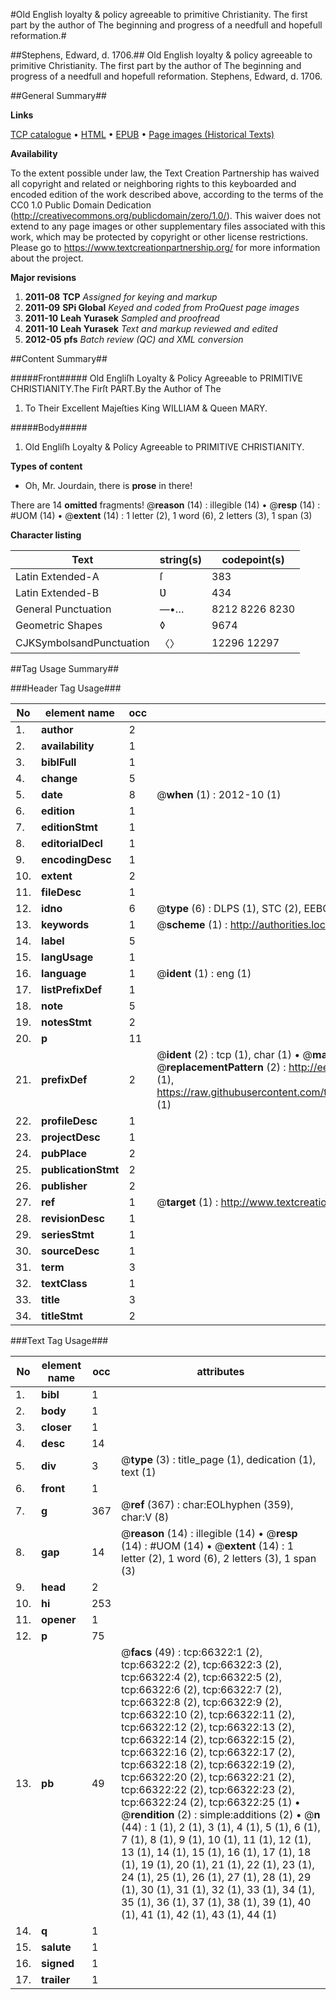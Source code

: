#Old English loyalty & policy agreeable to primitive Christianity. The first part by the author of The beginning and progress of a needfull and hopefull reformation.#

##Stephens, Edward, d. 1706.##
Old English loyalty & policy agreeable to primitive Christianity. The first part by the author of The beginning and progress of a needfull and hopefull reformation.
Stephens, Edward, d. 1706.

##General Summary##

**Links**

[TCP catalogue](http://www.ota.ox.ac.uk/tcp/)  • 
[HTML](http://tei.it.ox.ac.uk/tcp/Texts-HTML/free/A61/A61435.html)  • 
[EPUB](http://tei.it.ox.ac.uk/tcp/Texts-EPUB/free/A61/A61435.epub) • 
[Page images (Historical Texts)](https://historicaltexts.jisc.ac.uk/eebo-12724901e)

**Availability**

To the extent possible under law, the Text Creation Partnership has waived all copyright and related or neighboring rights to this keyboarded and encoded edition of the work described above, according to the terms of the CC0 1.0 Public Domain Dedication (http://creativecommons.org/publicdomain/zero/1.0/). This waiver does not extend to any page images or other supplementary files associated with this work, which may be protected by copyright or other license restrictions. Please go to https://www.textcreationpartnership.org/ for more information about the project.

**Major revisions**

1. __2011-08__ __TCP__ *Assigned for keying and markup*
1. __2011-09__ __SPi Global__ *Keyed and coded from ProQuest page images*
1. __2011-10__ __Leah Yurasek__ *Sampled and proofread*
1. __2011-10__ __Leah Yurasek__ *Text and markup reviewed and edited*
1. __2012-05__ __pfs__ *Batch review (QC) and XML conversion*

##Content Summary##

#####Front#####
Old Engliſh Loyalty & Policy Agreeable to PRIMITIVE CHRISTIANITY.The Firſt PART.By the Author of The
1. To Their Excellent Majeſties King WILLIAM & Queen MARY.

#####Body#####

1. Old Engliſh Loyalty & Policy Agreeable to PRIMITIVE CHRISTIANITY.

**Types of content**

  * Oh, Mr. Jourdain, there is **prose** in there!

There are 14 **omitted** fragments! 
 @__reason__ (14) : illegible (14)  •  @__resp__ (14) : #UOM (14)  •  @__extent__ (14) : 1 letter (2), 1 word (6), 2 letters (3), 1 span (3)

**Character listing**


|Text|string(s)|codepoint(s)|
|---|---|---|
|Latin Extended-A|ſ|383|
|Latin Extended-B|Ʋ|434|
|General Punctuation|—•…|8212 8226 8230|
|Geometric Shapes|◊|9674|
|CJKSymbolsandPunctuation|〈〉|12296 12297|

##Tag Usage Summary##

###Header Tag Usage###

|No|element name|occ|attributes|
|---|---|---|---|
|1.|__author__|2||
|2.|__availability__|1||
|3.|__biblFull__|1||
|4.|__change__|5||
|5.|__date__|8| @__when__ (1) : 2012-10 (1)|
|6.|__edition__|1||
|7.|__editionStmt__|1||
|8.|__editorialDecl__|1||
|9.|__encodingDesc__|1||
|10.|__extent__|2||
|11.|__fileDesc__|1||
|12.|__idno__|6| @__type__ (6) : DLPS (1), STC (2), EEBO-CITATION (1), OCLC (1), VID (1)|
|13.|__keywords__|1| @__scheme__ (1) : http://authorities.loc.gov/ (1)|
|14.|__label__|5||
|15.|__langUsage__|1||
|16.|__language__|1| @__ident__ (1) : eng (1)|
|17.|__listPrefixDef__|1||
|18.|__note__|5||
|19.|__notesStmt__|2||
|20.|__p__|11||
|21.|__prefixDef__|2| @__ident__ (2) : tcp (1), char (1)  •  @__matchPattern__ (2) : ([0-9\-]+):([0-9IVX]+) (1), (.+) (1)  •  @__replacementPattern__ (2) : http://eebo.chadwyck.com/downloadtiff?vid=$1&page=$2 (1), https://raw.githubusercontent.com/textcreationpartnership/Texts/master/tcpchars.xml#$1 (1)|
|22.|__profileDesc__|1||
|23.|__projectDesc__|1||
|24.|__pubPlace__|2||
|25.|__publicationStmt__|2||
|26.|__publisher__|2||
|27.|__ref__|1| @__target__ (1) : http://www.textcreationpartnership.org/docs/. (1)|
|28.|__revisionDesc__|1||
|29.|__seriesStmt__|1||
|30.|__sourceDesc__|1||
|31.|__term__|3||
|32.|__textClass__|1||
|33.|__title__|3||
|34.|__titleStmt__|2||


###Text Tag Usage###

|No|element name|occ|attributes|
|---|---|---|---|
|1.|__bibl__|1||
|2.|__body__|1||
|3.|__closer__|1||
|4.|__desc__|14||
|5.|__div__|3| @__type__ (3) : title_page (1), dedication (1), text (1)|
|6.|__front__|1||
|7.|__g__|367| @__ref__ (367) : char:EOLhyphen (359), char:V (8)|
|8.|__gap__|14| @__reason__ (14) : illegible (14)  •  @__resp__ (14) : #UOM (14)  •  @__extent__ (14) : 1 letter (2), 1 word (6), 2 letters (3), 1 span (3)|
|9.|__head__|2||
|10.|__hi__|253||
|11.|__opener__|1||
|12.|__p__|75||
|13.|__pb__|49| @__facs__ (49) : tcp:66322:1 (2), tcp:66322:2 (2), tcp:66322:3 (2), tcp:66322:4 (2), tcp:66322:5 (2), tcp:66322:6 (2), tcp:66322:7 (2), tcp:66322:8 (2), tcp:66322:9 (2), tcp:66322:10 (2), tcp:66322:11 (2), tcp:66322:12 (2), tcp:66322:13 (2), tcp:66322:14 (2), tcp:66322:15 (2), tcp:66322:16 (2), tcp:66322:17 (2), tcp:66322:18 (2), tcp:66322:19 (2), tcp:66322:20 (2), tcp:66322:21 (2), tcp:66322:22 (2), tcp:66322:23 (2), tcp:66322:24 (2), tcp:66322:25 (1)  •  @__rendition__ (2) : simple:additions (2)  •  @__n__ (44) : 1 (1), 2 (1), 3 (1), 4 (1), 5 (1), 6 (1), 7 (1), 8 (1), 9 (1), 10 (1), 11 (1), 12 (1), 13 (1), 14 (1), 15 (1), 16 (1), 17 (1), 18 (1), 19 (1), 20 (1), 21 (1), 22 (1), 23 (1), 24 (1), 25 (1), 26 (1), 27 (1), 28 (1), 29 (1), 30 (1), 31 (1), 32 (1), 33 (1), 34 (1), 35 (1), 36 (1), 37 (1), 38 (1), 39 (1), 40 (1), 41 (1), 42 (1), 43 (1), 44 (1)|
|14.|__q__|1||
|15.|__salute__|1||
|16.|__signed__|1||
|17.|__trailer__|1||
